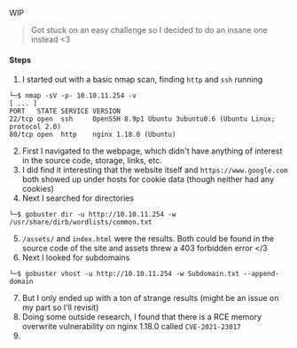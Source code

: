 WIP
> Got stuck on an easy challenge so I decided to do an insane one instead <3
#### Steps
1. I started out with a basic nmap scan, finding `http` and `ssh` running
```
└─$ nmap -sV -p- 10.10.11.254 -v
[ ... ]
PORT   STATE SERVICE VERSION
22/tcp open  ssh     OpenSSH 8.9p1 Ubuntu 3ubuntu0.6 (Ubuntu Linux; protocol 2.0)
80/tcp open  http    nginx 1.18.0 (Ubuntu)
```
2. First I navigated to the webpage, which didn't have anything of interest in the source code, storage, links, etc.
3. I did find it interesting that the website itself and `https://www.google.com` both showed up under hosts for cookie data (though neither had any cookies)
4. Next I searched for directories
```
└─$ gobuster dir -u http://10.10.11.254 -w /usr/share/dirb/wordlists/common.txt
```
5. `/assets/` and `index.html` were the results. Both could be found in the source code of the site and assets threw a 403 forbidden error </3
6. Next I looked for subdomains 
```
└─$ gobuster vhost -u http://10.10.11.254 -w Subdomain.txt --append-domain
```
7. But I only ended up with a ton of strange results (might be an issue on my part so I'll revisit) 
8. Doing some outside research, I found that there is a RCE memory overwrite vulnerability on nginx 1.18.0 called `CVE-2021-23017`
9. 

